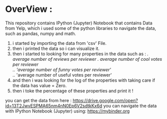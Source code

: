# OverView : 

This repository contains IPython (Jupyter) Notebook that contains Data from Yelp, which i used some of the python libraries to navigate the data, such as pandas, numpy and math.

1. i started by importing the data from 'csv' File.
2. then i printed the data so i can visualize it.
3. then i started to looking for many properties in the data such as : 
*. average number of reviews per reviewer
*. average number of cool votes per reviewer  
..* 'average number of funny votes per reviewer'  
..* 'average number of useful votes per reviewer'  
4. and then i was looking for the log of the properties with taking care if the data has value = Zero.
5. then i toke the percentage of these properties and print it !


you can get the data from here : https://drive.google.com/open?id=13T2JwvESPMA65nm4nN0Ep6V2sdtkKx6d
you can navigate the data with IPython Notebook (Jupyter) using: https://mybinder.org

